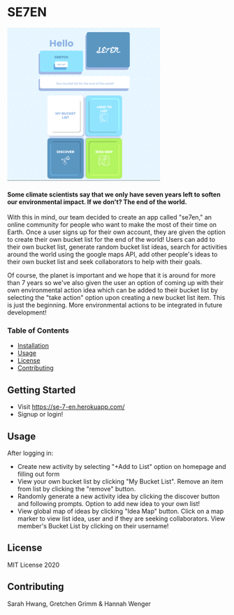 # SE7EN

<img src="screenshot.png" width="350px">

#### Some climate scientists say that we only have seven years left to soften our environmental impact.  If we don't?  The end of the world.  

With this in mind, our team decided to create an app called "se7en," an online community for people who want to make the most of their time on Earth. Once a user signs up for their own account, they are given the option to create their own bucket list for the end of the world!  Users can add to their own bucket list, generate random bucket list ideas, search for activities around the world using the google maps API, add other people's ideas to their own bucket list and seek collaborators to help with their goals.  

Of course, the planet is important and we hope that it is around for more than 7 years so we've also given the user an option of coming up with their own environmental action idea which can be added to their bucket list by selecting the "take action" option upon creating a new bucket list item.  This is just the beginning.  More environmental actions to be integrated in future development!

### Table of Contents
* [Installation](##Installation)
* [Usage](##Usage)
* [License](##License)
* [Contributing](##Contributing)

## Getting Started
* Visit <https://se-7-en.herokuapp.com/> 
* Signup or login!

## Usage
After logging in: 
* Create new activity by selecting "+Add to List" option on homepage and filling out form 
* View your own bucket list by clicking "My Bucket List".  Remove an item from list by clicking the "remove" button.
* Randomly generate a new activity idea by clicking the discover button and following prompts.  Option to add new idea to your own list!
* View global map of ideas by clicking "Idea Map" button.  Click on a map marker to view list idea, user and if they are seeking collaborators.  View member's Bucket List by clicking on their username!
        
## License
MIT License 2020


## Contributing
Sarah Hwang,
Gretchen Grimm
&
Hannah Wenger
